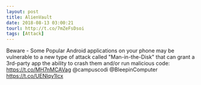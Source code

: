 ```yaml
---
layout: post
title: AlienVault
date: 2018-08-13 03:00:21
tourl: http://t.co/7mZeFsDsoi
tags: [Attack]
---
```

Beware - Some Popular Android applications on your phone may be vulnerable to a new type of attack called "Man-in-the-Disk" that can grant a 3rd-party app the ability to crash them and/or run malicious code: https://t.co/MH7nMCAVag @campuscodi @BleepinComputer https://t.co/UENlqy1Icx